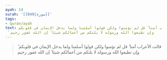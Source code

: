 ```yaml
---
ayah: 14
surah: '[[049|سورة]]'
tags:
- quran/ayah
text: قالت الأعراب آمنا ۖ قل لم تؤمنوا ولكن قولوا أسلمنا ولما يدخل الإيمان في قلوبكم
  ۖ وإن تطيعوا الله ورسوله لا يلتكم من أعمالكم شيئا ۚ إن الله غفور رحيم
---
```

> قالت الأعراب آمنا ۖ قل لم تؤمنوا ولكن قولوا أسلمنا ولما يدخل الإيمان في قلوبكم ۖ وإن تطيعوا الله ورسوله لا يلتكم من أعمالكم شيئا ۚ إن الله غفور رحيم
